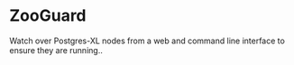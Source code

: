 # ZooGuard
Watch over Postgres-XL nodes from a web and command line interface to ensure they are running..

